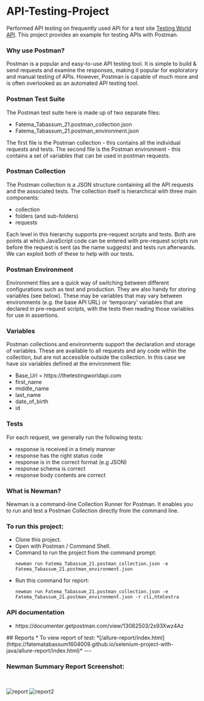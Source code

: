 # API-Testing-Project
Performed API testing on frequently used API for a test site [Testing World API](https://thetestingworldapi.com). This project provides an example for testing APIs with Postman.<br>
<b><h3>Why use Postman?</h3></b>
Postman is a popular and easy-to-use API testing tool. It is simple to build & send requests and examine the responses, making it popular for exploratory and manual testing of APIs. However, Postman is capable of much more and is often overlooked as an automated API testing tool.<br>
<b><h3>Postman Test Suite</h3></b>
The Postman test suite here is made up of two separate files:
<ul>
<li>Fatema_Tabassum_21.postman_collection.json</li>
<li>Fatema_Tabassum_21.postman_environment.json</li>
</ul>
The first file is the Postman collection - this contains all the individual requests and tests. The second file is the Postman environment - this contains a set of variables that can be used in postman requests.<br>
<b><h3>Postman Collection</h3></b>
The Postman collection is a JSON structure containing all the API requests and the associated tests. The collection itself is hierarchical with three main components:
<ul>
<li>collection</li>
<li>folders (and sub-folders)</li>
<li>requests</li>
</ul>
Each level in this hierarchy supports pre-request scripts and tests. Both are points at which JavaScript code can be entered with pre-request scripts run before the request is sent (as the name suggests) and tests run afterwards. We can exploit both of these to help with our tests.<br>
<b><h3>Postman Environment</h3></b>
Environment files are a quick way of switching between different configurations such as test and production. They are also handy for storing variables (see below). These may be variables that may vary between environments (e.g. the base API URL) or 'temporary' variables that are declared in pre-request scripts, with the tests then reading those variables for use in assertions.<br>
<b><h3>Variables</h3></b>
Postman collections and environments support the declaration and storage of variables. These are available to all requests and any code within the collection, but are not accessible outside the collection. In this case we have six variables defined at the environment file:
<ul>
<li>Base_Url = https://thetestingworldapi.com</li>
<li>first_name</li>
<li>middle_name</li>
<li>last_name</li>
<li>date_of_birth</li>
<li>id</li>
</ul>
<b><h3>Tests</h3></b>
For each request, we generally run the following tests:
<ul>
<li>response is received in a timely manner</li>
<li>response has the right status code</li>
<li>response is in the correct format (e.g JSON)</li>
<li>response schema is correct</li>
<li>response body contents are correct</li>
 </ul>
<b><h3>What is Newman?</h3></b>
Newman is a command-line Collection Runner for Postman. It enables you to run and test a Postman Collection directly from the command line.<br>
<b><h3>To run this project:</h3></b>
<ul>
<li>Clone this project.</li>
<li>Open with Postman / Command Shell.</li>
<li>Command to run the project from the command prompt:</li>
 
 ```
newman run Fatema_Tabassum_21.postman_collection.json -e Fatema_Tabassum_21.postman_environment.json
 ```
 <li>Run this command for report:</li>
 
 ```
newman run Fatema_Tabassum_21.postman_collection.json -e Fatema_Tabassum_21.postman_environment.json -r cli,htmlextra
 ```
</ul>

<b><h3>API documentation</h3></b>
<ul>
<li>https://documenter.getpostman.com/view/13082503/2s93Xwz4Az</li>
</ul>
## Reports
* To view report of test: *[/allure-report/index.html](https://fatematabassum1604009.github.io/selenium-project-with-java/allure-report/index.html)*
---
<b><h3>Newman Summary Report Screenshot:</h3></b><br>

![report](https://github.com/fatematabassum1604009/API-Testing-Project/assets/34239300/4547079c-b85f-468a-89e1-33ed354891c3)
![report2](https://github.com/fatematabassum1604009/API-Testing-Project/assets/34239300/1e8820cc-9ffa-43c0-a3bc-0dc6b2f44c5a)


